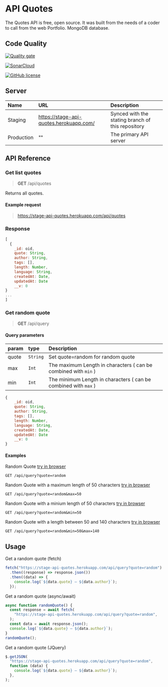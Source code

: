 # **API Quotes**

The Quotes API is free, open source. It was built from the needs of a coder to call from the web Portfolio. MongoDB database.

## Code Quality

[![Quality gate](https://sonarcloud.io/api/project_badges/quality_gate?project=vkhangstack_api-quotes)](https://sonarcloud.io/dashboard?id=vkhangstack_api-quotes)

[![SonarCloud](https://sonarcloud.io/images/project_badges/sonarcloud-white.svg)](https://sonarcloud.io/dashboard?id=vkhangstack_api-quotes)

[![GitHub license](https://img.shields.io/github/license/vkhangstack/api-quotes?style=plastic)](https://github.com/vkhangstack/api-quotes/)

## Server

| Name       | URL                                     | Description                                       |
| :--------- | :-------------------------------------- | :------------------------------------------------ |
| Staging    | https://stage-api-quotes.herokuapp.com/ | Synced with the stating branch of this repository |
| Production | ""                                      | The primary API server                            |

## API Reference

### Get list quotes

> **GET** /api/quotes

Returns all quotes.

#### Example request

> https://stage-api-quotes.herokuapp.com/api/quotes

### Response

```js
[
  {
    _id: oid,
    quote: String,
    author: String,
    tags: [],
    length: Number,
    language: String,
    createdAt: Date,
    updatedAt: Date
    __v: 0
}
...
]
```

### Get random quote

> **GET** /api/query

#### Query parameters

| param | type     | Description                                                     |
| :---- | :------- | :-------------------------------------------------------------- |
| quote | `String` | Set quote=random for random quote                               |
| max   | `Int`    | The maximum Length in characters ( can be combined with `min` ) |
| min   | `Int`    | The minimum Length in characters ( can be combined with `max` ) |

```js
{
    _id: oid,
    quote: String,
    author: String,
    tags: [],
    length: Number,
    language: String,
    createdAt: Date,
    updatedAt: Date
    __v: 0
}
```

#### Examples

Random Quote [try in browser](https://stage-api-quotes.herokuapp.com/api/query?quote=random)

```HTTP
GET /api/query?quote=random
```

Random Quote with a maximum length of 50 characters [try in browser](https://stage-api-quotes.herokuapp.com/api/query?quote=random&max=50)

```HTTP
GET /api/query?quote=random&max=50
```

Random Quote with a minium length of 50 characters [try in browser](https://stage-api-quotes.herokuapp.com/api/query?quote=random&min=50)

```HTTP
GET /api/query?quote=random&min=50
```

Random Quote with a length between 50 and 140 characters [try in browser](https://stage-api-quotes.herokuapp.com/api/query?quote=random&min=50&max=140)

```HTTP
GET /api/query?quote=random&min=50&max=140
```

## Usage

Get a random quote (fetch)

```js
fetch("https://stage-api-quotes.herokuapp.com/api/query?quote=random")
  .then((response) => response.json())
  .then((data) => {
    console.log(`${data.quote} — ${data.author}`);
  });
```

Get a random quote (async/await)

```js
async function randomQuote() {
  const response = await fetch(
    "https://stage-api-quotes.herokuapp.com/api/query?quote=random",
  );
  const data = await response.json();
  console.log(`${data.quote} — ${data.author}`);
}
randomQuote();
```

Get a random quote (JQuery)

```js
$.getJSON(
  "https://stage-api-quotes.herokuapp.com/api/query?quote=random",
  function (data) {
    console.log(`${data.quote} — ${data.author}`);
  },
);
```
